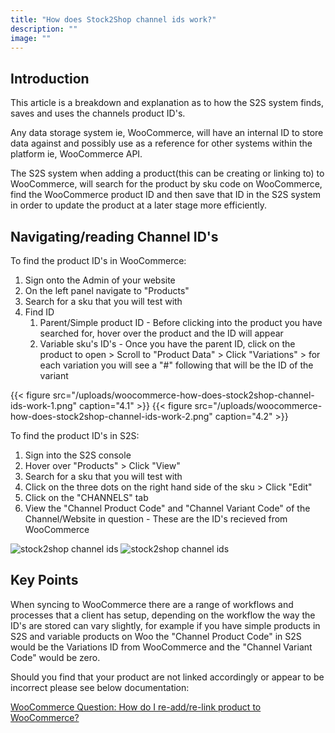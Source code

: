 ```yaml
---
title: "How does Stock2Shop channel ids work?"
description: ""
image: ""
---
```


## Introduction

This article is a breakdown and explanation as to how the S2S system finds, saves and uses the channels product ID's.

Any data storage system ie, WooCommerce, will have an internal ID to store data against and possibly use as a reference for other systems within the platform ie, WooCommerce API.

The S2S system when adding a product(this can be creating or linking to) to WooCommerce, will search for the product by sku code on WooCommerce, find the WooCommerce product ID and then save that ID in the S2S system in order to update the product at a later stage more efficiently.

## Navigating/reading Channel ID's

To find the product ID's in WooCommerce:

1. Sign onto the Admin of your website
2. On the left panel navigate to "Products"
3. Search for a sku that you will test with
4. Find ID
    1. Parent/Simple product ID - Before clicking into the product you have searched for, hover over the product and the ID will appear
    2. Variable sku's ID's - Once you have the parent ID, click on the product to open > Scroll to "Product Data" > Click "Variations" > for each variation you will see a "#" following that will be the ID of the variant

{{< figure src="/uploads/woocommerce-how-does-stock2shop-channel-ids-work-1.png" caption="4.1" >}}
{{< figure src="/uploads/woocommerce-how-does-stock2shop-channel-ids-work-2.png" caption="4.2" >}}

To find the product ID's in S2S:

1. Sign into the S2S console
2. Hover over "Products" > Click "View"
3. Search for a sku that you will test with
4. Click on the three dots on the right hand side of the sku > Click "Edit"
5. Click on the "CHANNELS" tab
6. View the "Channel Product Code" and "Channel Variant Code" of the Channel/Website in question - These are the ID's recieved from WooCommerce

![stock2shop channel ids](/uploads/woocommerce-how-does-stock2shop-channel-ids-work-3.png)
![stock2shop channel ids](/uploads/woocommerce-how-does-stock2shop-channel-ids-work-4.png)

## Key Points

When syncing to WooCommerce there are a range of workflows and processes that a client has setup, depending on the workflow the way the ID's are stored can vary slightly, for example if you have simple products in S2S and variable products on Woo the "Channel Product Code" in S2S would be the Variations ID from WooCommerce and the "Channel Variant Code" would be zero.

Should you find that your product are not linked accordingly or appear to be incorrect please see below documentation:

[WooCommerce Question: How do I re-add/re-link product to WooCommerce?](/how-do-i-re-add-re-link-product-to-woocommerce-)